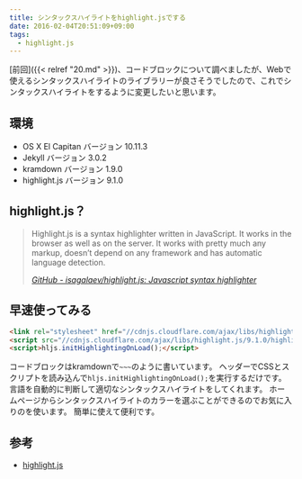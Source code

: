 ```yaml
---
title: シンタックスハイライトをhighlight.jsでする
date: 2016-02-04T20:51:09+09:00
tags:
  - highlight.js
---
```


[前回]({{< relref "20.md" >}})、コードブロックについて調べましたが、Webで使えるシンタックスハイライトのライブラリーが良さそうでしたので、これでシンタックスハイライトをするように変更したいと思います。

<!--more-->

## 環境

* OS X El Capitan バージョン 10.11.3
* Jekyll バージョン 3.0.2
* kramdown バージョン 1.9.0
* highlight.js バージョン 9.1.0

## highlight.js？

> Highlight.js is a syntax highlighter written in JavaScript. It works in the browser as well as on the server. It works with pretty much any markup, doesn’t depend on any framework and has automatic language detection.
>
> <cite>[GitHub - isagalaev/highlight.js: Javascript syntax highlighter](https://github.com/isagalaev/highlight.js)</cite>

## 早速使ってみる

```html
<link rel="stylesheet" href="//cdnjs.cloudflare.com/ajax/libs/highlight.js/9.1.0/styles/default.min.css">
<script src="//cdnjs.cloudflare.com/ajax/libs/highlight.js/9.1.0/highlight.min.js"></script>
<script>hljs.initHighlightingOnLoad();</script>
```

コードブロックはkramdownで`~~~`のように書いています。
ヘッダーでCSSとスクリプトを読み込んで`hljs.initHighlightingOnLoad();`を実行するだけです。
言語を自動的に判断して適切なシンタックスハイライトをしてくれます。
ホームページからシンタックスハイライトのカラーを選ぶことができるのでお気に入りのを使います。
簡単に使えて便利です。

## 参考

* [highlight.js](https://highlightjs.org)
